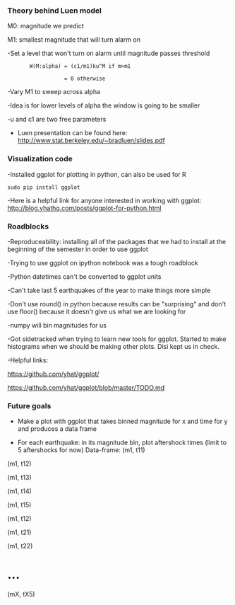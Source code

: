 ### Theory behind Luen model

M0: magnitude we predict

M1: smallest magnitude that will turn alarm on

-Set a level that won't turn on alarm until magnitude passes threshold

           W(M:alpha) = (c1/m1)ku^M if m>m1
           
                      = 0 otherwise

-Vary M1 to sweep across alpha

-Idea is for lower levels of alpha the window is going to be smaller

-u and c1 are two free parameters

- Luen presentation can be found here: http://www.stat.berkeley.edu/~bradluen/slides.pdf

### Visualization code

-Installed ggplot for plotting in python, can also be used for R

```sudo pip install ggplot```

-Here is a helpful link for anyone interested in working with ggplot: http://blog.yhathq.com/posts/ggplot-for-python.html

### Roadblocks

-Reproduceability: installing all of the packages that we had to install at the beginning of the semester in order to use ggplot

-Trying to use ggplot on ipython notebook was a tough roadblock

-Python datetimes can't be converted to ggplot units

-Can't take last 5 earthquakes of the year to make things more simple

-Don't use round() in python because results can be "surprising" and don't use floor() because it doesn't give us what we are looking for

   -numpy will bin magnitudes for us

-Got sidetracked when trying to learn new tools for ggplot. Started to make histograms when we should be making other plots. Disi kept us in check.

-Helpful links:

https://github.com/yhat/ggplot/

https://github.com/yhat/ggplot/blob/master/TODO.md


### Future goals

- Make a plot with ggplot that takes binned magnitude for x and time for y and produces a data frame 

- For each earthquake: in its magnitude bin, plot aftershock times (limit to 5 aftershocks for now)
Data-frame:
(m1, t11)

(m1, t12)

(m1, t13)

(m1, t14)

(m1, t15)

(m1, t12)

(m1, t21)

(m1, t22)
# ...

(mX, tX5)

